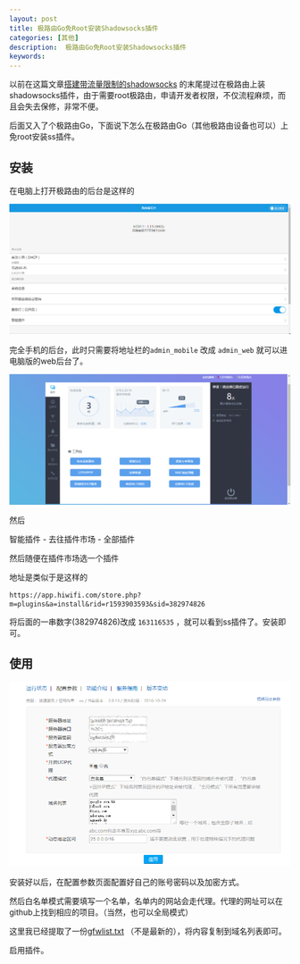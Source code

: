 ```yaml
---
layout: post
title: 极路由Go免Root安装Shadowsocks插件
categories: [其他]
description:  极路由Go免Root安装Shadowsocks插件
keywords:  
---
```


以前在这篇文章[搭建带流量限制的shadowsocks](http://539go.com/2016/01/20/%E6%90%AD%E5%BB%BA%E5%B8%A6%E6%B5%81%E9%87%8F%E9%99%90%E5%88%B6%E7%9A%84shadowsocks/) 的末尾提过在极路由上装shadowsocks插件，由于需要root极路由，申请开发者权限，不仅流程麻烦，而且会失去保修，非常不便。

后面又入了个极路由Go，下面说下怎么在极路由Go（其他极路由设备也可以）上免root安装ss插件。

## 安装

在电脑上打开极路由的后台是这样的

![home](/Img/Other/hiwifi/home.png)


完全手机的后台，此时只需要将地址栏的`admin_mobile` 改成 `admin_web` 就可以进电脑版的web后台了。

![adminpage](/Img/Other/hiwifi/adminpage.png)

然后

智能插件 - 去往插件市场 - 全部插件

然后随便在插件市场选一个插件 

地址是类似于是这样的 

```
https://app.hiwifi.com/store.php?m=plugins&a=install&rid=r1593903593&sid=382974826
```

将后面的一串数字(382974826)改成 `163116535` ，就可以看到ss插件了。安装即可。

## 使用

![setting](/Img/Other/hiwifi/setting.png)

安装好以后，在配置参数页面配置好自己的账号密码以及加密方式。

然后白名单模式需要填写一个名单，名单内的网站会走代理。代理的网址可以在github上找到相应的项目。（当然，也可以全局模式）

这里我已经提取了一份[gfwlist.txt](/Img/Other/gfwlist.txt) （不是最新的），将内容复制到域名列表即可。

启用插件。